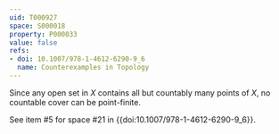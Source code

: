 ```yaml
---
uid: T000927
space: S000018
property: P000033
value: false
refs:
- doi: 10.1007/978-1-4612-6290-9_6
  name: Counterexamples in Topology
---
```


Since any open set in $X$ contains all but countably many points of $X$, no countable cover can be point-finite.

See item #5 for space #21 in {{doi:10.1007/978-1-4612-6290-9_6}}.
